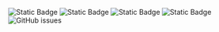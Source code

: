 ![Static Badge](https://img.shields.io/badge/blacklists-60-000000) ![Static Badge](https://img.shields.io/badge/blacklisted-3103375-cc0000) ![Static Badge](https://img.shields.io/badge/whitelisted-2244-00CC00) ![Static Badge](https://img.shields.io/badge/streaming_blacklist-28107-000000) ![GitHub issues](https://img.shields.io/github/issues/fabriziosalmi/blacklists)
